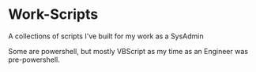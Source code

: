 # Work-Scripts
A collections of scripts I've built for my work as a SysAdmin

Some are powershell, but mostly VBScript as my time as an Engineer was pre-powershell.
